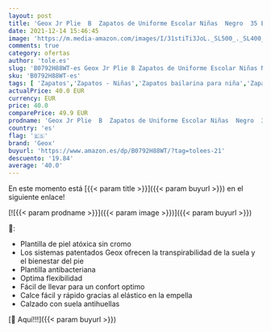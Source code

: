 ```yaml
---
layout: post
title: 'Geox Jr Plie  B  Zapatos de Uniforme Escolar Niñas  Negro  35 EU'
date: 2021-12-14 15:46:45
image: 'https://m.media-amazon.com/images/I/31stiTi3JoL._SL500_._SL400_.jpg'
comments: true
category: ofertas
author: 'tole.es'
slug: 'B0792H88WT-es Geox Jr Plie B Zapatos de Uniforme Escolar Niñas Negro 35 EU'
sku: 'B0792H88WT-es'
tags: [ 'Zapatos','Zapatos - Niñas','Zapatos bailarina para niña','Zapatos y complementos','geox','zapatos', ]
actualPrice: 40.0 EUR
currency: EUR
price: 40.0
comparePrice: 49.9 EUR
prodname: 'Geox Jr Plie  B  Zapatos de Uniforme Escolar Niñas  Negro  35 EU'
country: 'es'
flag: '🇪🇸'
brand: 'Geox'
buyurl: 'https://www.amazon.es/dp/B0792H88WT/?tag=tolees-21'
descuento: '19.84'
average: '40.0'
---
```


En este momento está [{{< param title >}}]({{< param buyurl >}}) en el siguiente enlace!

[![{{< param prodname >}}]({{< param image >}})]({{< param buyurl >}})

🔎:

- Plantilla de piel atóxica sin cromo
- Los sistemas patentados Geox ofrecen la transpirabilidad de la suela y el bienestar del pie
- Plantilla antibacteriana
- Optima flexibilidad
- Fácil de llevar para un confort optimo
- Calce fácil y rápido gracias al elástico en la empella
- Calzado con suela antihuellas

[🛒 Aquí!!!]({{< param buyurl >}})
